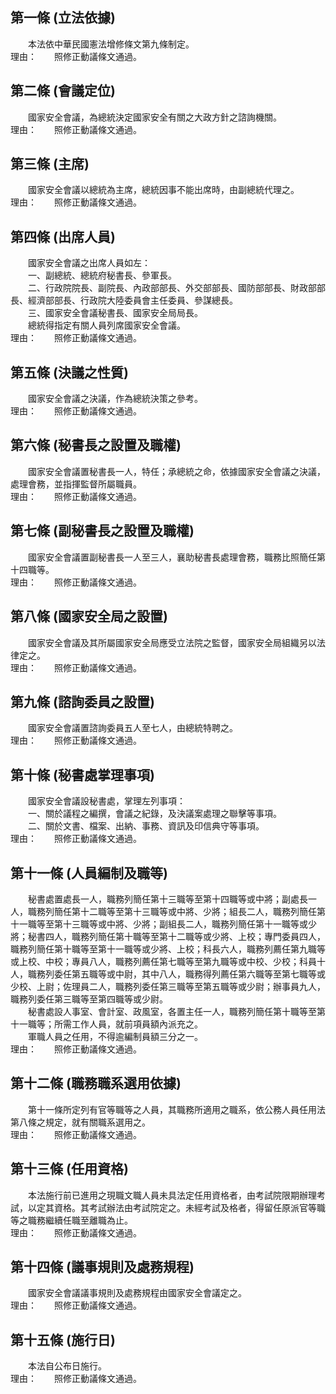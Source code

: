 第一條 (立法依據)
-----------------
　　本法依中華民國憲法增修條文第九條制定。  
理由：　　照修正動議條文通過。

第二條 (會議定位)
-----------------
　　國家安全會議，為總統決定國家安全有關之大政方針之諮詢機關。  
理由：　　照修正動議條文通過。

第三條 (主席)
-------------
　　國家安全會議以總統為主席，總統因事不能出席時，由副總統代理之。  
理由：　　照修正動議條文通過。

第四條 (出席人員)
-----------------
　　國家安全會議之出席人員如左：  
　　一、副總統、總統府秘書長、參軍長。  
　　二、行政院院長、副院長、內政部部長、外交部部長、國防部部長、財政部部長、經濟部部長、行政院大陸委員會主任委員、參謀總長。  
　　三、國家安全會議秘書長、國家安全局局長。  
　　總統得指定有關人員列席國家安全會議。  
理由：　　照修正動議條文通過。

第五條 (決議之性質)
-------------------
　　國家安全會議之決議，作為總統決策之參考。  
理由：　　照修正動議條文通過。

第六條 (秘書長之設置及職權)
---------------------------
　　國家安全會議置秘書長一人，特任；承總統之命，依據國家安全會議之決議，處理會務，並指揮監督所屬職員。  
理由：　　照修正動議條文通過。

第七條 (副秘書長之設置及職權)
-----------------------------
　　國家安全會議置副秘書長一人至三人，襄助秘書長處理會務，職務比照簡任第十四職等。  
理由：　　照修正動議條文通過。

第八條 (國家安全局之設置)
-------------------------
　　國家安全會議及其所屬國家安全局應受立法院之監督，國家安全局組織另以法律定之。  
理由：　　照修正動議條文通過。

第九條 (諮詢委員之設置)
-----------------------
　　國家安全會議置諮詢委員五人至七人，由總統特聘之。  
理由：　　照修正動議條文通過。

第十條 (秘書處掌理事項)
-----------------------
　　國家安全會議設秘書處，掌理左列事項：  
　　一、關於議程之編撰，會議之紀錄，及決議案處理之聯擊等事項。  
　　二、關於文書、檔案、出納、事務、資訊及印信典守等事項。  
理由：　　照修正動議條文通過。

第十一條 (人員編制及職等)
-------------------------
　　秘書處置處長一人，職務列簡任第十三職等至第十四職等或中將；副處長一人，職務列簡任第十二職等至第十三職等或中將、少將；組長二人，職務列簡任第十一職等至第十三職等或中將、少將；副組長二人，職務列簡任第十一職等或少將；秘書四人，職務列簡任第十職等至第十二職等或少將、上校；專門委員四人，職務列簡任第十職等至第十一職等或少將、上校；科長六人，職務列薦任第九職等或上校、中校；專員八人，職務列薦任第七職等至第九職等或中校、少校；科員十人，職務列委任第五職等或中尉，其中八人，職務得列薦任第六職等至第七職等或少校、上尉；佐理員二人，職務列委任第三職等至第五職等或少尉；辦事員九人，職務列委任第三職等至第四職等或少尉。  
　　秘書處設人事室、會計室、政風室，各置主任一人，職務列簡任第十職等至第十一職等；所需工作人員，就前項員額內派充之。  
　　軍職人員之任用，不得逾編制員額三分之一。  
理由：　　照修正動議條文通過。

第十二條 (職務職系選用依據)
---------------------------
　　第十一條所定列有官等職等之人員，其職務所適用之職系，依公務人員任用法第八條之規定，就有關職系選用之。  
理由：　　照修正動議條文通過。

第十三條 (任用資格)
-------------------
　　本法施行前已進用之現職文職人員未具法定任用資格者，由考試院限期辦理考試，以定其資格。其考試辦法由考試院定之。未經考試及格者，得留任原派官等職等之職務繼續任職至離職為止。  
理由：　　照修正動議條文通過。

第十四條 (議事規則及處務規程)
-----------------------------
　　國家安全會議議事規則及處務規程由國家安全會議定之。  
理由：　　照修正動議條文通過。

第十五條 (施行日)
-----------------
　　本法自公布日施行。  
理由：　　照修正動議條文通過。